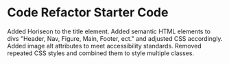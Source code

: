 # Code Refactor Starter Code
Added Horiseon to the title element.
Added semantic HTML elements to divs "Header, Nav, Figure, Main, Footer, ect." and adjusted CSS accordingly.
Added image alt attributes to meet accessibility standards.
Removed repeated CSS styles and combined them to style multiple classes.
